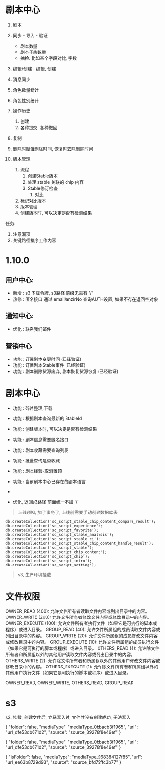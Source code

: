 # 剧本中心
1. 剧本
  1. 同步
    - 导入
    - 验证
      - 剧本数量
      - 剧本子集数量
      - 抽检. 比如某个字段对比, 字数
  2. 编辑/创建
    - 编辑, 创建
  3. 消息同步
  4. 角色数量统计
  5. 角色性别统计
  6. 操作历史
     1. 创建
     2. 各种提交. 各种撤回
  7. 复制
  8. 删除时赋值删除时间, 恢复时去除删除时间


3. 版本管理
   1. 流程
      1. 创建Stable版本
      2. 处理 stable 关联的 chip 内容
      3. Stable修订检查
         1. 对比
   2. 标记对比版本
   3. 版本管理
   4. 创建版本时, 可以决定是否有检测结果


任务:
1. 注意漏项
2. 关键路径排序工作内容





# 1.10.0

## 用户中心: 
- 新增 : s3 下载令牌, s3路径 前缀无需有 '/'
- 热修 : 匿名接口 通过 email/anzirNo  查询AUTH设置, 如果不存在返回空对象

## 通知中心: 
- 优化 : 联系我们邮件

## 营销中心
- 功能 : 订阅剧本变更时间 (已经验证)
- 功能 : 订阅剧本Stable事件 (已经验证)
- 功能 : 剧本删除货源废弃, 剧本恢复货源恢复 (已经验证)

# 剧本中心
- 功能 : 碎片整理,下载
- 功能 : 根据剧本查询最新的 StableId
- 功能 : 创建版本时, 可以决定是否有检测结果

- 功能 : 剧本信息需要匿名接口
- 功能 : 剧本收藏需要查询列表
- 功能 : 批量查询是否收藏
- 功能 : 剧本经验-取消置顶
- 功能 : 当前剧本中心已存在的剧本语言
- 
- 优化, 返回s3路径 前面统一不加 '/'

> 上线须知, 加了事务了, 上线前需要手动创建数据库表
```
db.createCollection('sc_script_stable_chip_content_compare_result');
db.createCollection('sc_script_experience');
db.createCollection('sc_script_favorite');
db.createCollection('sc_script_stable_analysis');
db.createCollection('sc_script_stable_ci');
db.createCollection('sc_script_stable_chip_content_handle_result');
db.createCollection('sc_script_stable');
db.createCollection('sc_script_chip_content');
db.createCollection('sc_script_chip');
db.createCollection('sc_script_intro');
db.createCollection('sc_script_setting');
```

> s3, 生产环境挂载










# 文件权限


OWNER_READ (400): 允许文件所有者读取文件内容或列出目录中的内容。
OWNER_WRITE (200): 允许文件所有者修改文件内容或修改目录中的内容。
OWNER_EXECUTE (100): 允许文件所有者执行文件（如果它是可执行的脚本或程序）或进入目录。
GROUP_READ (40): 允许文件所属组的成员读取文件内容或列出目录中的内容。
GROUP_WRITE (20): 允许文件所属组的成员修改文件内容或修改目录中的内容。
GROUP_EXECUTE (10): 允许文件所属组的成员执行文件（如果它是可执行的脚本或程序）或进入目录。
OTHERS_READ (4): 允许除文件所有者和所属组以外的其他用户读取文件内容或列出目录中的内容。
OTHERS_WRITE (2): 允许除文件所有者和所属组以外的其他用户修改文件内容或修改目录中的内容。
OTHERS_EXECUTE (1): 允许除文件所有者和所属组以外的其他用户执行文件（如果它是可执行的脚本或程序）或进入目录。


OWNER_READ, OWNER_WRITE, OTHERS_READ, GROUP_READ


# s3

s3. 挂载, 创建文件后, 立马写入时, 文件并没有创建成功, 无法写入


{
  "folder": false,
  "mediaType": "mediaType_0bbacb3f1965",
  "url": "url_dfe53db671d2",
  "source": "source_39278f8e49ef"
}

{
  "folder": false,
  "mediaType": "mediaType_0bbacb3f1965",
  "url": "url_dfe53db671d2",
  "source": "source_39278f8e49ef"
}

{
  "isFolder": false,
  "mediaType": "mediaType_968384127f85",
  "url": "url_ee63b8729d93",
  "source": "source_bfd75ffc3b77"
}